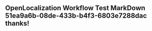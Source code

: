 <properties
ms.topic="hero-topic"
ms.test1="hero-topic"
ms.test2="test"/>


## OpenLocalization Workflow Test MarkDown 51ea9a6b-08de-433b-b4f3-6803e7288dac thanks!



<!--HONumber=Aug16_HO4-->



